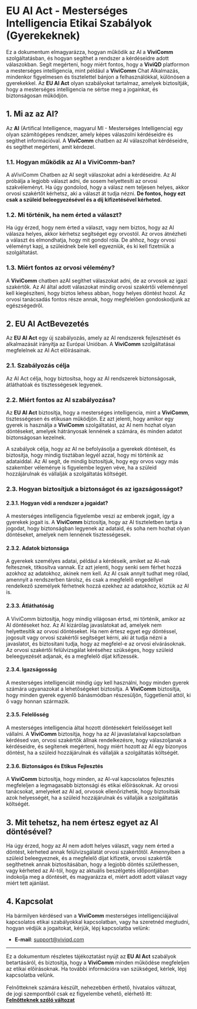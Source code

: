 # EU AI Act - Mesterséges Intelligencia Etikai Szabályok (Gyerekeknek)

Ez a dokumentum elmagyarázza, hogyan működik az AI a **ViviComm** szolgáltatásban, és hogyan segíthet a rendszer a kérdéseidre adott válaszokban. 
Segít megérteni, hogy miért fontos, hogy a **ViviQD** platformon a mesterséges intelligencia, mint például a **ViviComm** Chat Alkalmazás, mindenkor figyelmesen és tisztelettel bánjon a felhasználókkal, különösen a gyerekekkel. Az **EU AI Act** olyan szabályokat tartalmaz, amelyek biztosítják, hogy a mesterséges intelligencia ne sértse meg a jogainkat, és biztonságosan működjön.

## 1. Mi az az AI?

Az **AI** (Artifical Intelligence, magyarul MI - Mesterséges Intelligencia) egy olyan számítógépes rendszer, amely képes válaszolni kérdéseidre és segíthet információval. A **ViviComm** chatben az AI válaszolhat kérdéseidre, és segíthet megérteni, amit kérdezel.

### 1.1. Hogyan működik az AI a **ViviComm**-ban?

A aViviComm Chatben az AI segít válaszokat adni a kérdéseidre. Az AI próbálja a legjobb választ adni, de sosem helyettesíti az orvosi szakvéleményt. Ha úgy gondolod, hogy a válasz nem teljesen helyes, akkor orvosi szakértőt kérhetsz, aki a választ át tudja nézni. **De fontos, hogy ezt csak a szüleid beleegyezésével és a díj kifizetésével kérheted.**

### 1.2. Mi történik, ha nem érted a választ?

Ha úgy érzed, hogy nem érted a választ, vagy nem biztos, hogy az AI válasza helyes, akkor kérhetsz segítséget egy orvostól. Az orvos átnézheti a választ és elmondhatja, hogy mit gondol róla. De ahhoz, hogy orvosi véleményt kapj, a szüleidnek bele kell egyezniük, és ki kell fizetniük a szolgáltatást.

### 1.3. Miért fontos az orvosi vélemény?

A **ViviComm** chatben azAI segíthet válaszokat adni, de az orvosok az igazi szakértők. Az AI által adott válaszokat mindig orvosi szakértői véleménnyel kell kiegészíteni, hogy biztos lehess abban, hogy helyes döntést hozol. Az orvosi tanácsadás fontos része annak, hogy megfelelően gondoskodjunk az egészségedről.


## 2. EU AI ActBevezetés

Az **EU AI Act** egy új szabályozás, amely az AI rendszerek fejlesztését és alkalmazását irányítja az Európai Unióban. A **ViviComm** szolgáltatásai megfelelnek az AI Act előírásainak.

### 2.1. Szabályozás célja

Az AI Act célja, hogy biztosítsa, hogy az AI rendszerek biztonságosak, átláthatóak és tisztességesek legyenek.

### 2.2. Miért fontos az AI szabályozása?

Az **EU AI Act** biztosítja, hogy a mesterséges intelligencia, mint a **ViviComm**, tisztességesen és etikusan működjön. Ez azt jelenti, hogy amikor egy gyerek is használja a **ViviComm** szolgáltatást, az AI nem hozhat olyan döntéseket, amelyek hátrányosak lennének a számára, és minden adatot biztonságosan kezelnek.

A szabályok célja, hogy az AI ne befolyásolja a gyerekek döntéseit, és biztosítja, hogy mindig tisztában legyél azzal, hogy mi történik az adataiddal. Az AI segít, de mindig biztosítjuk, hogy egy orvos vagy más szakember véleménye is figyelembe legyen véve, ha a szüleid hozzájárulnak és vállalják a szolgáltatás költségét.

### 2.3. Hogyan biztosítjuk a biztonságot és az igazságosságot?
#### **2.3.1. Hogyan védi a rendszer a jogaidat?**
A mesterséges intelligencia figyelembe veszi az emberek jogait, így a gyerekek jogait is. A **ViviComm** biztosítja, hogy az AI tiszteletben tartja a jogodat, hogy biztonságban legyenek az adataid, és soha nem hozhat olyan döntéseket, amelyek nem lennének tisztességesek.

#### **2.3.2. Adatok biztonsága**
A gyerekek személyes adatai, például a kérdéseik, amiket az AI-nak feltesznek, titkosítva vannak. Ez azt jelenti, hogy senki sem férhet hozzá azokhoz az adatokhoz, akinek nem kell. Az AI csak annyit tudhat meg rólad, amennyit a rendszerben tárolsz, és csak a megfelelő engedéllyel rendelkező személyek férhetnek hozzá ezekhez az adatokhoz, köztük az AI is.

#### **2.3.3. Átláthatóság**
A ViviComm biztosítja, hogy mindig világosan értsd, mi történik, amikor az AI döntéseket hoz. Az AI kizárólag javaslatokat ad, amelyek nem helyettesítik az orvosi döntéseket. Ha nem értesz egyet egy döntéssel, jogosult vagy orvosi szakértői segítséget kérni, aki át tudja nézni a javaslatot, és biztosítani tudja, hogy az megfelel-e az orvosi elvárásoknak. Az orvosi szakértői felülvizsgálat kéréséhez szükséges, hogy szüleid beleegyezését adjanak, és a megfelelő díjat kifizessék.

#### **2.3.4. Igazságosság**
A mesterséges intelligenciát mindig úgy kell használni, hogy minden gyerek számára ugyanazokat a lehetőségeket biztosítja. A **ViviComm** biztosítja, hogy minden gyerek egyenlő bánásmódban részesüljön, függetlenül attól, ki ő vagy honnan származik.

#### **2.3.5. Felelősség**
A mesterséges intelligencia által hozott döntésekért felelősséget kell vállalni. A **ViviComm** biztosítja, hogy ha az AI javaslataival kapcsolatban kérdésed van, orvosi szakértők állnak rendelkezésre, hogy válaszoljanak a kérdéseidre, és segítenek megérteni, hogy miért hozott az AI egy bizonyos döntést, ha a szüleid hozzájárulnak és vállalják a szolgáltatás költségét.

#### **2.3.6. Biztonságos és Etikus Fejlesztés**
A **ViviComm** biztosítja, hogy minden, az AI-val kapcsolatos fejlesztés megfeleljen a legmagasabb biztonsági és etikai előírásoknak. Az orvosi tanácsokat, amelyeket az AI ad, orvosok ellenőrizhetik, hogy biztosítsák azok helyességét, ha a szüleid hozzájárulnak és vállalják a szolgáltatás költségét.

## 3. Mit tehetsz, ha nem értesz egyet az AI döntésével?
Ha úgy érzed, hogy az AI nem adott helyes választ, vagy nem érted a döntést, kérheted annak felülvizsgálatát orvosi szakértőtől. Amennyiben a szüleid beleegyeznek, és a megfelelő díjat kifizetik, orvosi szakértők segíthetnek annak biztosításában, hogy a legjobb döntés születhessen, vagy kérheted az AI-tól, hogy az aktuális beszélgetés időpontjában indokolja meg a döntését, és magyarázza el, miért adott adott választ vagy miért tett ajánlást.

## 4. Kapcsolat
Ha bármilyen kérdésed van a **ViviComm** mesterséges intelligenciájával kapcsolatos etikai szabályokkal kapcsolatban, vagy ha szeretnéd megtudni, hogyan védjük a jogaitokat, kérjük, lépj kapcsolatba velünk:

- **E-mail**: [support@viviqd.com](mailto:support@viviqd.com)

---

Ez a dokumentum részletes tájékoztatást nyújt az **EU AI Act** szabályok betartásáról, és biztosítja, hogy a **ViviComm** minden működése megfeleljen az etikai előírásoknak. Ha további információra van szükséged, kérlek, lépj kapcsolatba velünk.
<br/>
<br/>
Felnőtteknek számára készült, nehezebben érthető, hivatalos változat,<br/> de jogi szempontból csak ez figyelembe vehető, elérhető itt:  
[**Felnőtteknek szóló változat**](../adult/eu-ai-act.md)
